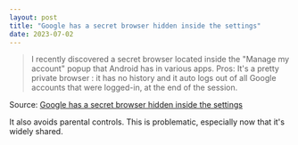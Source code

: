```yaml
---
layout: post
title: "Google has a secret browser hidden inside the settings"
date: 2023-07-02
---
```


> I recently discovered a secret browser located inside the "Manage my
account" popup that Android has in various apps. Pros: It's a pretty
private browser : it has no history and it auto logs out of all Google
accounts that were logged-in, at the end of the session.

Source: [Google has a secret browser hidden inside the settings](
https://matan-h.com/google-has-a-secret-browser-hidden-inside-the-settings/)

It also avoids parental controls. This is problematic, especially now that
it's widely shared.

